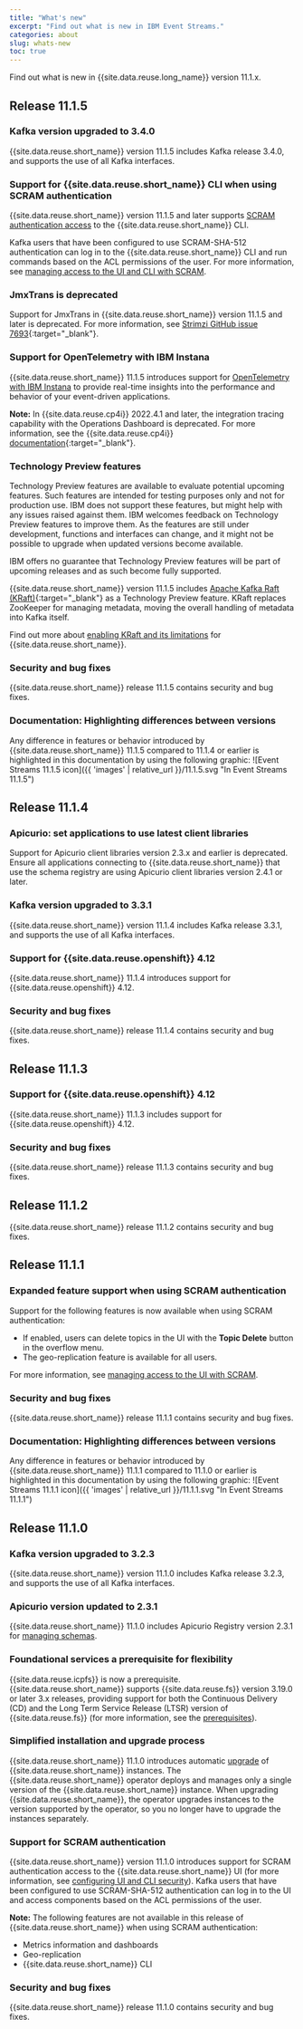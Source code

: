 ```yaml
---
title: "What's new"
excerpt: "Find out what is new in IBM Event Streams."
categories: about
slug: whats-new
toc: true
---
```


Find out what is new in {{site.data.reuse.long_name}} version 11.1.x.

## Release 11.1.5

### Kafka version upgraded to 3.4.0

{{site.data.reuse.short_name}} version 11.1.5 includes Kafka release 3.4.0, and supports the use of all Kafka interfaces.

### Support for {{site.data.reuse.short_name}} CLI when using SCRAM authentication

{{site.data.reuse.short_name}} version 11.1.5 and later supports [SCRAM authentication access](../../installing/configuring/#configuring-ui-and-cli-security) to the {{site.data.reuse.short_name}} CLI.

Kafka users that have been configured to use SCRAM-SHA-512 authentication can log in to the {{site.data.reuse.short_name}} CLI and run commands based on the ACL permissions of the user. For more information, see [managing access to the UI and CLI with SCRAM](../../security/managing-access/#managing-access-to-the-ui-and-cli-with-scram).

### JmxTrans is deprecated

Support for JmxTrans in {{site.data.reuse.short_name}} version 11.1.5 and later is deprecated. For more information, see [Strimzi GitHub issue 7693](https://github.com/strimzi/strimzi-kafka-operator/issues/7693){:target="_blank"}.

### Support for OpenTelemetry with IBM Instana

{{site.data.reuse.short_name}} 11.1.5 introduces support for [OpenTelemetry with IBM Instana](../../administering/tracing/#opentelemetry-tracing-with-instana) to provide real-time insights into the performance and behavior of your event-driven applications.

**Note:** In {{site.data.reuse.cp4i}} 2022.4.1 and later, the integration tracing capability with the Operations Dashboard is deprecated. For more information, see the {{site.data.reuse.cp4i}} [documentation](https://www.ibm.com/docs/en/cloud-paks/cp-integration/2022.4?topic=capabilities-integration-tracing-deployment){:target="_blank"}.


### Technology Preview features

Technology Preview features are available to evaluate potential upcoming features. Such features are intended for testing purposes only and not for production use. IBM does not support these features, but might help with any issues raised against them. IBM welcomes feedback on Technology Preview features to improve them. As the features are still under development, functions and interfaces can change, and it might not be possible to upgrade when updated versions become available.

IBM offers no guarantee that Technology Preview features will be part of upcoming releases and as such become fully supported.

{{site.data.reuse.short_name}} version 11.1.5 includes [Apache Kafka Raft (KRaft)](https://cwiki.apache.org/confluence/display/KAFKA/KIP-500%3A+Replace+ZooKeeper+with+a+Self-Managed+Metadata+Quorum){:target="_blank"} as a Technology Preview feature.
KRaft replaces ZooKeeper for managing metadata, moving the overall handling of metadata into Kafka itself.

Find out more about [enabling KRaft and its limitations](../../installing/installing/#technology-preview-feature-kraft) for {{site.data.reuse.short_name}}.

### Security and bug fixes

{{site.data.reuse.short_name}} release 11.1.5 contains security and bug fixes.

### Documentation: Highlighting differences between versions

Any difference in features or behavior introduced by {{site.data.reuse.short_name}} 11.1.5 compared to 11.1.4 or earlier is highlighted in this documentation by using the following graphic: ![Event Streams 11.1.5 icon]({{ 'images' | relative_url }}/11.1.5.svg "In Event Streams 11.1.5")



## Release 11.1.4

### Apicurio: set applications to use latest client libraries

Support for Apicurio client libraries version 2.3.x and earlier is deprecated. Ensure all applications connecting to {{site.data.reuse.short_name}} that use the schema registry are using Apicurio client libraries version 2.4.1 or later.

### Kafka version upgraded to 3.3.1

{{site.data.reuse.short_name}} version 11.1.4 includes Kafka release 3.3.1, and supports the use of all Kafka interfaces.

### Support for {{site.data.reuse.openshift}} 4.12

{{site.data.reuse.short_name}} 11.1.4 introduces support for {{site.data.reuse.openshift}} 4.12.

### Security and bug fixes

{{site.data.reuse.short_name}} release 11.1.4 contains security and bug fixes.

## Release 11.1.3

### Support for {{site.data.reuse.openshift}} 4.12

{{site.data.reuse.short_name}} 11.1.3 includes support for {{site.data.reuse.openshift}} 4.12.

### Security and bug fixes

{{site.data.reuse.short_name}} release 11.1.3 contains security and bug fixes.

## Release 11.1.2

{{site.data.reuse.short_name}} release 11.1.2 contains security and bug fixes.

## Release 11.1.1

### Expanded feature support when using SCRAM authentication

Support for the following features is now available when using SCRAM authentication:

- If enabled, users can delete topics in the UI with the **Topic Delete** button in the overflow menu.
- The geo-replication feature is available for all users.

For more information, see [managing access to the UI with SCRAM](../../security/managing-access/#managing-access-to-the-ui-and-cli-with-scram).

### Security and bug fixes

{{site.data.reuse.short_name}} release 11.1.1 contains security and bug fixes.

### Documentation: Highlighting differences between versions

Any difference in features or behavior introduced by {{site.data.reuse.short_name}} 11.1.1 compared to 11.1.0 or earlier is highlighted in this documentation by using the following graphic: ![Event Streams 11.1.1 icon]({{ 'images' | relative_url }}/11.1.1.svg "In Event Streams 11.1.1")

## Release 11.1.0

### Kafka version upgraded to 3.2.3

{{site.data.reuse.short_name}} version 11.1.0 includes Kafka release 3.2.3, and supports the use of all Kafka interfaces.

### Apicurio version updated to 2.3.1

{{site.data.reuse.short_name}} 11.1.0 includes Apicurio Registry version 2.3.1 for [managing schemas](../../schemas/overview/#schema-registry).

### Foundational services a prerequisite for flexibility

{{site.data.reuse.icpfs}} is now a prerequisite. {{site.data.reuse.short_name}} supports {{site.data.reuse.fs}} version 3.19.0 or later 3.x releases, providing support for both the Continuous Delivery (CD) and the Long Term Service Release (LTSR) version of {{site.data.reuse.fs}} (for more information, see the [prerequisites](../../installing/prerequisites/#ibm-cloud-pak-foundational-services)).

### Simplified installation and upgrade process

{{site.data.reuse.short_name}} 11.1.0 introduces automatic [upgrade](../../installing/upgrading) of {{site.data.reuse.short_name}} instances. The {{site.data.reuse.short_name}} operator deploys and manages only a single version of the {{site.data.reuse.short_name}} instance. When upgrading {{site.data.reuse.short_name}}, the operator upgrades instances to the version supported by the operator, so you no longer have to upgrade the instances separately.

### Support for SCRAM authentication

{{site.data.reuse.short_name}} version 11.1.0 introduces support for SCRAM authentication access to the {{site.data.reuse.short_name}} UI (for more information, see [configuring UI and CLI security](../../installing/configuring/#configuring-ui-and-cli-security)). Kafka users that have been configured to use SCRAM-SHA-512 authentication can log in to the UI and access components based on the ACL permissions of the user.

**Note:** The following features are not available in this release of {{site.data.reuse.short_name}} when using SCRAM authentication:
- Metrics information and dashboards
- Geo-replication
- {{site.data.reuse.short_name}} CLI

### Security and bug fixes

{{site.data.reuse.short_name}} release 11.1.0 contains security and bug fixes.
